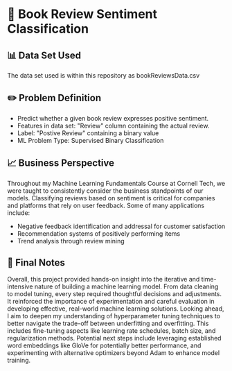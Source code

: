 # 📕 Book Review Sentiment Classification

## 📊 Data Set Used
The data set used is within this repository as bookReviewsData.csv

## ✏️ Problem Definition
- Predict whether a given book review expresses positive sentiment.
- Features in data set: "Review" column containing the actual review.
- Label: "Postive Review" containing a binary value
- ML Problem Type: Supervised Binary Classification

## 📈 Business Perspective
Throughout my Machine Learning Fundamentals Course at Cornell Tech, we were taught to consistently consider the business standpoints of our models. 
Classifying reviews based on sentiment is critical for companies and platforms that rely on user feedback. Some of many applications include:
- Negative feedback identification and addressal for customer satisfaction
- Recommendation systems of positively performing items
- Trend analysis through review mining

## 🚀 Final Notes
Overall, this project provided hands-on insight into the iterative and time-intensive nature of building a machine learning model. From data cleaning to model tuning, every step required thoughtful decisions and adjustments. 
It reinforced the importance of experimentation and careful evaluation in developing effective, real-world machine learning solutions.
Looking ahead, I aim to deepen my understanding of hyperparameter tuning techniques to better navigate the trade-off between underfitting and overfitting. This includes fine-tuning aspects like learning rate schedules, batch size, and regularization methods.
Potential next steps include leveraging established word embeddings like GloVe for potentially better performance, and experimenting with alternative optimizers beyond Adam to enhance model training.
